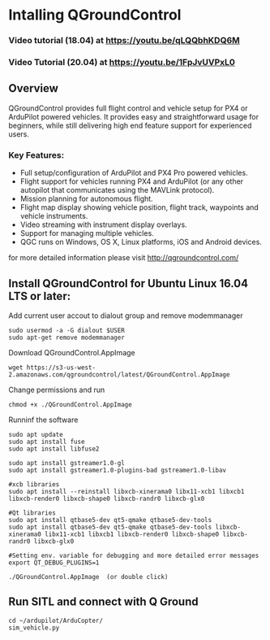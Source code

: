 # Intalling QGroundControl 

### Video tutorial (18.04) at https://youtu.be/qLQQbhKDQ6M

### Video Tutorial (20.04) at https://youtu.be/1FpJvUVPxL0

## Overview 

QGroundControl provides full flight control and vehicle setup for PX4 or ArduPilot powered vehicles. It provides easy and straightforward usage for beginners, while still delivering high end feature support for experienced users.

### Key Features:

- Full setup/configuration of ArduPilot and PX4 Pro powered vehicles.
- Flight support for vehicles running PX4 and ArduPilot (or any other autopilot that communicates using the MAVLink protocol).
- Mission planning for autonomous flight.
- Flight map display showing vehicle position, flight track, waypoints and vehicle instruments.
- Video streaming with instrument display overlays.
- Support for managing multiple vehicles.
- QGC runs on Windows, OS X, Linux platforms, iOS and Android devices.

for more detailed information please visit http://qgroundcontrol.com/

## Install QGroundControl for Ubuntu Linux 16.04 LTS or later:

Add current user accout to dialout group and remove modemmanager
```
sudo usermod -a -G dialout $USER
sudo apt-get remove modemmanager
```

Download QGroundControl.AppImage 
```
wget https://s3-us-west-2.amazonaws.com/qgroundcontrol/latest/QGroundControl.AppImage
```
Change permissions and run 
```
chmod +x ./QGroundControl.AppImage
```
Runninf the software
```
sudo apt update
sudo apt install fuse
sudo apt install libfuse2

sudo apt install gstreamer1.0-gl
sudo apt install gstreamer1.0-plugins-bad gstreamer1.0-libav

#xcb libraries
sudo apt install --reinstall libxcb-xinerama0 libx11-xcb1 libxcb1 libxcb-render0 libxcb-shape0 libxcb-randr0 libxcb-glx0

#Qt libraries
sudo apt install qtbase5-dev qt5-qmake qtbase5-dev-tools
sudo apt install qtbase5-dev qt5-qmake qtbase5-dev-tools libxcb-xinerama0 libx11-xcb1 libxcb1 libxcb-render0 libxcb-shape0 libxcb-randr0 libxcb-glx0

#Setting env. variable for debugging and more detailed error messages
export QT_DEBUG_PLUGINS=1

./QGroundControl.AppImage  (or double click)
```

## Run SITL and connect with Q Ground

```
cd ~/ardupilot/ArduCopter/
sim_vehicle.py
```

